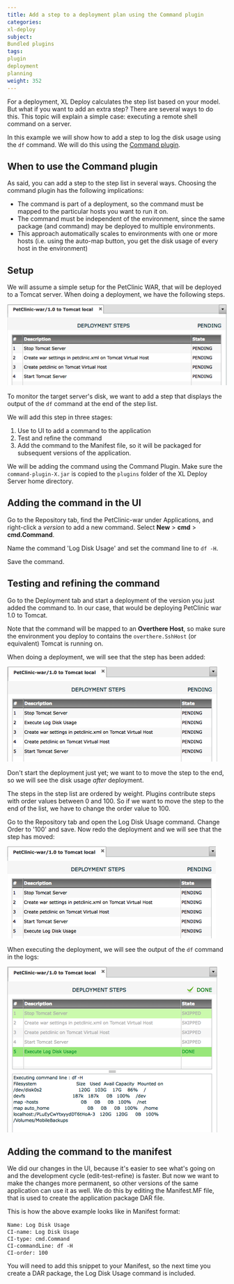 ```yaml
---
title: Add a step to a deployment plan using the Command plugin
categories:
xl-deploy
subject:
Bundled plugins
tags:
plugin
deployment
planning
weight: 352
---
```


For a deployment, XL Deploy calculates the step list based on your model. But what if you want to add an extra step? There are several ways to do this. This topic will explain a simple case: executing a remote shell command on a server.

In this example we will show how to add a step to log the disk usage using the `df` command. We will do this using the [Command plugin](/xl-deploy/concept/command-plugin.html).

## When to use the Command plugin

As said, you can add a step to the step list in several ways. Choosing the command plugin has the following implications:

 * The command is part of a deployment, so the command must be mapped to the particular hosts you want to run it on.
 * The command must be independent of the environment, since the same package (and command) may be deployed to multiple environments.
 * This approach automatically scales to environments with one or more hosts (i.e. using the auto-map button, you get the disk usage of every host in the environment)

## Setup

We will assume a simple setup for the PetClinic WAR, that will be deployed to a Tomcat server. When doing a deployment, we have the following steps.

![image](images/simple-command-steplist-original.png)

To monitor the target server's disk, we want to add a step that displays the output of the `df` command at the end of the step list.

We will add this step in three stages:

1. Use to UI to add a command to the application
2. Test and refine the command
3. Add the command to the Manifest file, so it will be packaged for subsequent versions of the application.

We will be adding the command using the Command Plugin. Make sure the `command-plugin-X.jar` is copied to the `plugins` folder of the XL Deploy Server home directory.

## Adding the command in the UI

Go to the Repository tab, find the PetClinic-war under Applications, and right-click a *version* to add a new command. Select **New** > **cmd** > **cmd.Command**.

Name the command 'Log Disk Usage' and set the command line to `df -H`.

Save the command.

## Testing and refining the command

Go to the Deployment tab and start a deployment of the version you just added the command to. In our case, that would be deploying PetClinic war 1.0 to Tomcat.

Note that the command will be mapped to an **Overthere Host**, so make sure the environment you deploy to contains the `overthere.SshHost` (or equivalent) Tomcat is running on.

When doing a deployment, we will see that the step has been added:

![image](images/simple-command-steplist-middle.png)

Don't start the deployment just yet; we want to to move the step to the end, so we will see the disk usage *after* deployment.

The steps in the step list are ordered by weight. Plugins contribute steps with order values between 0 and 100. So if we want to move the step to the end of the list, we have to change the order value to 100.

Go to the Repository tab and open the Log Disk Usage command. Change Order to '100' and save. Now redo the deployment and we will see that the step has moved:

![image](images/simple-command-steplist-final.png)

When executing the deployment, we will see the output of the `df` command in the logs:

![image](images/simple-command-log.png)

## Adding the command to the manifest

We did our changes in the UI, because it's easier to see what's going on and the development cycle (edit-test-refine) is faster. But now we want to make the changes more permanent, so other versions of the same application can use it as well. We do this by editing the Manifest.MF file, that is used to create the application package DAR file.

This is how the above example looks like in Manifest format:

    Name: Log Disk Usage
    CI-name: Log Disk Usage
    CI-type: cmd.Command
    CI-commandLine: df -H
    CI-order: 100

You will need to add this snippet to your Manifest, so the next time you create a DAR package, the Log Disk Usage command is included.
